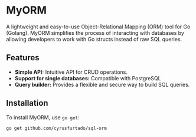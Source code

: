 # MyORM

A lightweight and easy-to-use Object-Relational Mapping (ORM) tool for Go (Golang). MyORM simplifies the process of interacting with databases by allowing developers to work with Go structs instead of raw SQL queries.

## Features

- **Simple API:** Intuitive API for CRUD operations.
- **Support for single databases:** Compatible with PostgreSQL
- **Query builder:** Provides a flexible and secure way to build SQL queries.


## Installation

To install MyORM, use `go get`:

```bash
go get github.com/cyrusfurtado/sql-orm